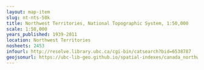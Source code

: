 ```yaml
---
layout: map-item
slug: nt-nts-50k
title: Northwest Territories, National Topographic System, 1:50,000
scale: 1:50,000
years_published: 1939-2011
location: Northwest Territories
nosheets: 2453
infourl: http://resolve.library.ubc.ca/cgi-bin/catsearch?bid=6538787
geojsonurl: https://ubc-lib-geo.github.io/spatial-indexes/canada_northwestTerritories_50k_nts.geojson
---
```

